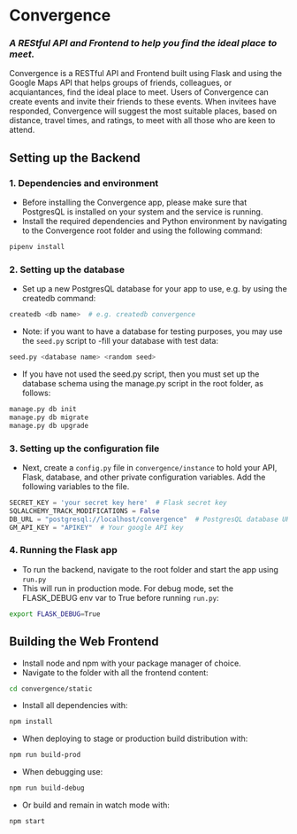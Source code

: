 # Convergence
### _A REStful API and Frontend to help you find the ideal place to meet._

Convergence is a RESTful API and Frontend built using Flask and using the Google Maps API that helps groups of friends, colleagues, or acquiantances, find the ideal place to meet.
Users of Convergence can create events and invite their friends to these events. When invitees have responded, Convergence will suggest the most suitable places, based on distance, travel times, and ratings, to meet with all those who are keen to attend.

## **Setting up the Backend**

### 1. Dependencies and environment
- Before installing the Convergence app, please make sure that PostgresQL is installed on your system and the service is running. 
- Install the required dependencies and Python environment by navigating to the Convergence root folder and using the following command:
```sh
pipenv install
```
### 2. Setting up the database

- Set up a new PostgresQL database for your app to use, e.g. by using the createdb command:
``` sh
createdb <db name>  # e.g. createdb convergence
```
- Note: if you want to have a database for testing purposes, you may use the `seed.py` script to -fill your database with test data: 
```sh
seed.py <database name> <random seed>
```

- If you have not used the seed.py script, then you must set up the database schema using the manage.py script in the root folder, as follows:
```Python
manage.py db init
manage.py db migrate
manage.py db upgrade
```

### 3. Setting up the configuration file

- Next, create a `config.py` file in `convergence/instance` to hold your API, Flask, database, and other private configuration variables. Add the following variables to the file.
```Python
SECRET_KEY = 'your secret key here'  # Flask secret key
SQLALCHEMY_TRACK_MODIFICATIONS = False 
DB_URL = "postgresql://localhost/convergence"  # PostgresQL database URL
GM_API_KEY = "APIKEY"  # Your google API key
```

### 4. Running the Flask app

- To run the backend, navigate to the root folder and start the app using `run.py`
- This will run in production mode. For debug mode, set the FLASK_DEBUG env var to True before running `run.py`:
```sh
export FLASK_DEBUG=True
```

## **Building the Web Frontend**

- Install node and npm with your package manager of choice.
- Navigate to the folder with all the frontend content:
```sh
cd convergence/static
```
- Install all dependencies with:
```sh
npm install
```
- When deploying to stage or production build distribution with:
```sh
npm run build-prod
```
- When debugging use:
```sh
npm run build-debug
```
- Or build and remain in watch mode with:
```sh
npm start
```
